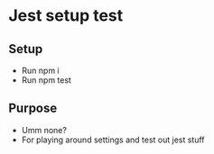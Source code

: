 # Jest setup test
## Setup
- Run npm i
- Run npm test

## Purpose
- Umm none?
- For playing around settings and test out jest stuff

